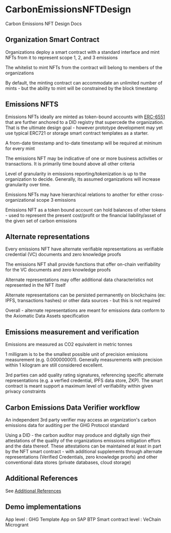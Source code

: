 # CarbonEmissionsNFTDesign
Carbon Emissions NFT Design Docs

## Organization Smart Contract
Organizations deploy a smart contract with a standard interface and mint NFTs from it to represent scope 1, 2, and 3 emissions

The whitelist to mint NFTs from the contract will belong to members of the organizations

By default, the minting contract can accommodate an unlimited number of mints - but the ability to mint will be constrained by the block timestamp

## Emissions NFTS

Emissions NFTs ideally are minted as token-bound accounts with [ERC-6551](https://eips.ethereum.org/EIPS/eip-6551) that are further anchored to a DID registry that supercede the organization. That is the ultimate design goal - however prototype development may yet use typical ERC721 or storage smart contract templates as a starter.

A from-date timestamp and to-date timestamp will be required at mininum for every mint

The emissions NFT may be indicative of one or more business activities or transactions. It is primarily time bound above all other criteria

Level of granularity in emissions reporting/tokenization is up to the organization to decide. Generally, its assumed organizations will increase granularity over time.

Emissions NFTs may have hierarchical relations to another for either cross-organizational scope 3 emissions

Emissions NFT as a token bound account can hold balances of other tokens - used to represent the present cost/profit or the financial liability/asset of the given set of carbon emissions

## Alternate representations

Every emissions NFT have alternate verifiable representations as verifiable credential (VC) documents and zero knowledge proofs

The emissions NFT shall provide functions that offer on-chain verifiability for the VC documents and zero knowledge proofs

Alternate representations may offer additional data characteristics not represented in the NFT itself

Alternate representations can be persisted permanently on blockchains (ex: IPFS, transactions hashes) or other data sources - but this is not required

Overall - alternate representations are meant for emissions data conform to the Axiomatic Data Assets specification

## Emissions measurement and verification

Emissions are measured as CO2 equivalent in metric tonnes

1 milligram is to be the smallest possible unit of precision emissions measurement (e.g. 0.000000001). Generally measurements with precision within 1 kilogram are still considered excellent.

3rd parties can add quality rating signatures, referencing specific alternate representations (e.g. a verfied credential, IPFS data store, ZKP). The smart contract is meant support a maximum level of verifiability within given privacy constraints

## Carbon Emissions Data Verifier workflow

An independent 3rd party verifier may access an organization's carbon emissions data for auditing per the GHG Protocol standard

Using a DID - the carbon auditor may produce and digitally sign their attestations of the quality of the organizations emissions mitigation effors and the data thereof. These attestations can be maintained at least in part by the NFT smart contract - with additional supplements through alternate representations (Verified Credentials, zero knowledge proofs) and other conventional data stores (private databases, cloud storage)

## Additional References
See [Additional References](./REFERENCES.md)

## Demo implementations
App level : GHG Template App on SAP BTP
Smart contract level : VeChain Microgrant
